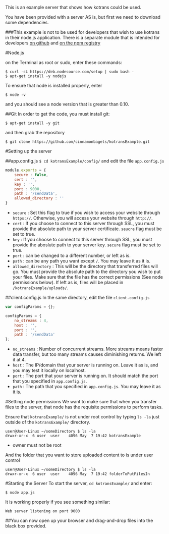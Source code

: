 This is an example server that shows how kotrans could be used.

You have been provided with a server AS is, but first we need to download some dependencies. 

###This example is not to be used for developers that wish to use kotrans in their node.js application. There is a separate module that is intended for developers [on github](https://github.com/cinnamonbagels/kotrans) and [on the npm registry](https://npmjs.org/package/kotrans)

#Node.js

on the Terminal as root or sudo, enter these commands:
```
$ curl -sL https://deb.nodesource.com/setup | sudo bash -
$ apt-get install -y nodejs
```

To ensure that node is installed properly, enter
```
$ node -v
```
and you should see a node version that is greater than 0.10.

##Git
In order to get the code, you must install git:
```
$ apt-get install -y git
```
and then grab the repository
```
$ git clone https://github.com/cinnamonbagels/kotransExample.git
```

#Setting up the server

##app.config.js
`$ cd kotransExample/config/` and edit the file `app.config.js`

```javascript
module.exports = {
	secure : false,
	cert : '',
	key : '',
	port : 9000,
	path : '/sendData',
	allowed_directory : ''
}
```
* `secure` : Set this flag to true if you wish to access your website through `https://`. Otherwise, you will access your website through `http://`.
* `cert` : If you choose to connect to this server through SSL, you must provide the absolute path to your server certificate. `seucre` flag must be set to true.
* `key` : If you choose to connect to this server through SSL, you must provide the aboslute path to your server key. `secure` flag must be set to true.
* `port` : can be changed to a different number, or left as is.
* `path` : can be any path you want except `/`. You may leave it as it is.
* `allowed_directory` : This will be the directory that transferred files will go. You must provide the absolute path to the directory you wish to put your files. Make sure that the file has the correct permissions (See node permissions below). If left as is, files will be placed in `/kotransExample/uploads/`.

##client.config.js
In the same directory, edit the file `client.config.js`

```javascript
var configParams = {};

configParams = {
	no_streams : 4,
	host : '',
	port : '',
	path : '/sendData'
};
```
* `no_streams` : Number of concurrent streams. More streams means faster data transfer, but too many streams causes diminishing returns. We left it at 4.
* `host` : The IP/domain that your server is running on. Leave it as is, and you may test it locally on localhost.
* `port` : The port that your server is running on. It should match the port that you specified in `app.config.js`.
* `path` : The path that you specified in `app.config.js`. You may leave it as it is.


#Setting node permissions
We want to make sure that when you transfer files to the server, that node has the requisite permissions to perform tasks.

Ensure that `kotransExample/` is not under root control by typing `ls -la` just outside of the `kotransExample/` directory.
```
user@User-Linux ~/someDirectory $ ls -la
drwxr-xr-x  6 user  user    4096 May  7 19:42 kotransExample
```
* owner must not be root

And the folder that you want to store uploaded content to is under user control
```
user@User-Linux ~/someDirectory $ ls -la
drwxr-xr-x  6 user  user    4096 May  7 19:42 folderToPutFilesIn
```

#Starting the Server
To start the server, `cd kotransExample/` and enter:
```
$ node app.js
```

It is working properly if you see something similar:
```
Web server listening on port 9000
```

##You can now open up your browser and drag-and-drop files into the black box provided.